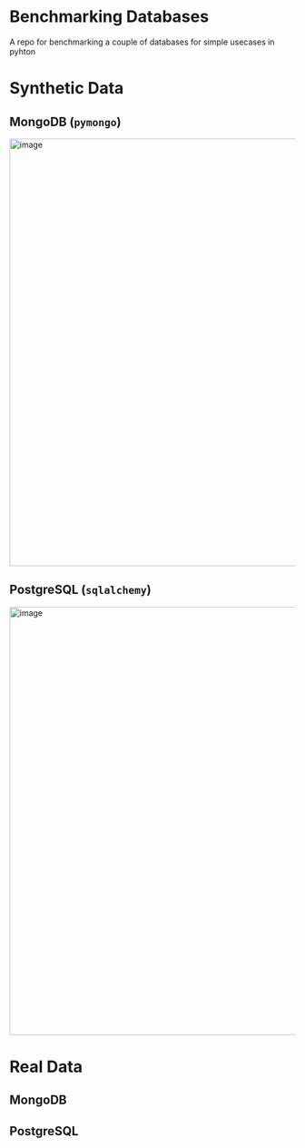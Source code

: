 # Benchmarking Databases
A repo for benchmarking a couple of databases for simple usecases in pyhton

# Synthetic Data
## MongoDB (`pymongo`)
<img width="753" alt="image" src="https://user-images.githubusercontent.com/58488209/147799450-a20df003-a78a-4144-8508-cc2dd39320d8.png">

## PostgreSQL (`sqlalchemy`)
<img width="754" alt="image" src="https://user-images.githubusercontent.com/58488209/147799471-3216ffc7-8d2b-413a-b062-c513f2598e42.png">

# Real Data
## MongoDB

## PostgreSQL
